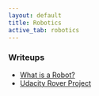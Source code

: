 ```yaml
---
layout: default
title: Robotics
active_tab: robotics
---
```

### Writeups

* [What is a Robot?](/robotics/what-is-a-robot.html)
* [Udacity Rover Project](/robotics/rover-project.html)
